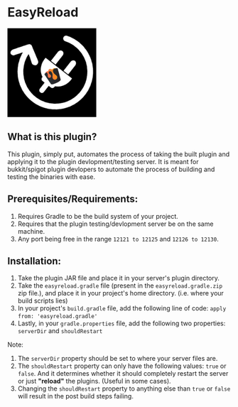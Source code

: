 # EasyReload

<img src="EasyReloadIcon.png" alt="drawing" style="width:200px;"/> 

## What is this plugin?
This plugin, simply put, automates the process of taking the built plugin and applying it to the plugin devlopment/testing server. 
It is meant for bukkit/spigot plugin devlopers to automate the process of building and testing the binaries with ease.

## Prerequisites/Requirements:
1. Requires Gradle to be the build system of your project.
2. Requires that the plugin testing/devlopment server be on the same machine.
3. Any port being free in the range `12121 to 12125` and `12126 to 12130`.

## Installation:

1. Take the plugin JAR file and place it in your server's plugin directory.
2. Take the `easyreload.gradle` file (present in the `easyreload.gradle.zip` zip file.), and place it in your project's home directory. (i.e. where your build scripts lies)
3. In your project's `build.gradle` file, add the following line of code: `apply from: 'easyreload.gradle'`
4. Lastly, in your `gradle.properties` file, add the following two properties: `serverDir` and `shouldRestart`

Note:
1. The `serverDir` property should be set to where your server files are.
2. The `shouldRestart` property can only have the following values: `true` or `false`. And it determines whether it should completely restart the server or just **"reload"** the plugins. (Useful in some cases).
3. Changing the `shouldRestart` property to anything else than `true` or `false` will result in the post build steps failing.
